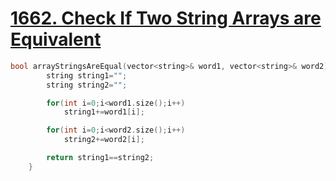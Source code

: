 <h1><a href="https://leetcode.com/problems/check-if-two-string-arrays-are-equivalent/description/">1662. Check If Two String Arrays are Equivalent
</a></h1>

```cpp
bool arrayStringsAreEqual(vector<string>& word1, vector<string>& word2) {
        string string1="";
        string string2="";

        for(int i=0;i<word1.size();i++)
            string1+=word1[i];

        for(int i=0;i<word2.size();i++)
            string2+=word2[i];

        return string1==string2;    
    }
```